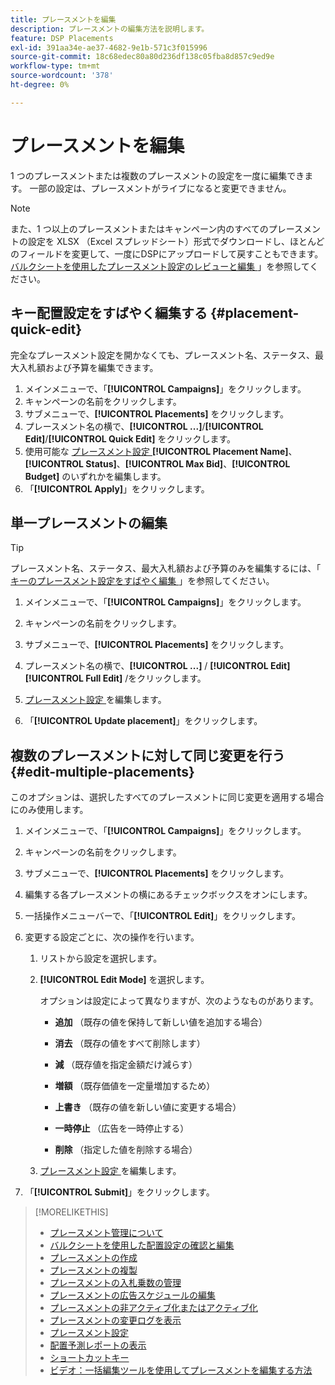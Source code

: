 ```yaml
---
title: プレースメントを編集
description: プレースメントの編集方法を説明します。
feature: DSP Placements
exl-id: 391aa34e-ae37-4682-9e1b-571c3f015996
source-git-commit: 18c68edec80a80d236df138c05fba8d857c9ed9e
workflow-type: tm+mt
source-wordcount: '378'
ht-degree: 0%

---
```


# プレースメントを編集

1 つのプレースメントまたは複数のプレースメントの設定を一度に編集できます。 一部の設定は、プレースメントがライブになると変更できません。

<!-- Some placements don't have these options. Clarify which placement types aren't eligible -- is it PG placements, or all placements using private inventory? And anything else? -->

>[!NOTE]
>
>また、1 つ以上のプレースメントまたはキャンペーン内のすべてのプレースメントの設定を XLSX （Excel スプレッドシート）形式でダウンロードし、ほとんどのフィールドを変更して、一度にDSPにアップロードして戻すこともできます。 [ バルクシートを使用したプレースメント設定のレビューと編集 ](placement-qa.md)」を参照してください。

## キー配置設定をすばやく編集する {#placement-quick-edit}

完全なプレースメント設定を開かなくても、プレースメント名、ステータス、最大入札額および予算を編集できます。

1. メインメニューで、「**[!UICONTROL Campaigns]**」をクリックします。
1. キャンペーンの名前をクリックします。
1. サブメニューで、**[!UICONTROL Placements]** をクリックします。
1. プレースメント名の横で、**[!UICONTROL ...]**/**[!UICONTROL Edit]**/**[!UICONTROL Quick Edit]** をクリックします。
1. 使用可能な [ プレースメント設定 ](placement-settings.md)**[!UICONTROL Placement Name]**、**[!UICONTROL Status]**、**[!UICONTROL Max Bid]**、**[!UICONTROL Budget]** のいずれかを編集します。
1. 「**[!UICONTROL Apply]**」をクリックします。

## 単一プレースメントの編集

>[!TIP]
>
> プレースメント名、ステータス、最大入札額および予算のみを編集するには、「[ キーのプレースメント設定をすばやく編集 ](#placement-quick-edit)」を参照してください。

1. メインメニューで、「**[!UICONTROL Campaigns]**」をクリックします。

1. キャンペーンの名前をクリックします。

1. サブメニューで、**[!UICONTROL Placements]** をクリックします。

1. プレースメント名の横で、**[!UICONTROL ...]** / **[!UICONTROL Edit]** **[!UICONTROL Full Edit]** /をクリックします。

1. [ プレースメント設定 ](placement-settings.md) を編集します。

1. 「**[!UICONTROL Update placement]**」をクリックします。

## 複数のプレースメントに対して同じ変更を行う {#edit-multiple-placements}

このオプションは、選択したすべてのプレースメントに同じ変更を適用する場合にのみ使用します。

1. メインメニューで、「**[!UICONTROL Campaigns]**」をクリックします。

1. キャンペーンの名前をクリックします。

1. サブメニューで、**[!UICONTROL Placements]** をクリックします。

1. 編集する各プレースメントの横にあるチェックボックスをオンにします。

1. 一括操作メニューバーで、「**[!UICONTROL Edit]**」をクリックします。

1. 変更する設定ごとに、次の操作を行います。

   1. リストから設定を選択します。

   1. **[!UICONTROL Edit Mode]** を選択します。

      オプションは設定によって異なりますが、次のようなものがあります。

      * **追加** （既存の値を保持して新しい値を追加する場合）

      * **消去** （既存の値をすべて削除します）

      * **減** （既存値を指定金額だけ減らす）

      * **増額** （既存価値を一定量増加するため）

      * **上書き** （既存の値を新しい値に変更する場合）

      * **一時停止** （広告を一時停止する）

      * **削除** （指定した値を削除する場合）

   1. [ プレースメント設定 ](placement-settings.md) を編集します。

1. 「**[!UICONTROL Submit]**」をクリックします。

>[!MORELIKETHIS]
>
>* [ プレースメント管理について ](placement-about.md)
>* [ バルクシートを使用した配置設定の確認と編集 ](placement-qa.md)
>* [ プレースメントの作成 ](placement-create.md)
>* [ プレースメントの複製 ](placement-duplicate.md)
>* [ プレースメントの入札乗数の管理 ](placement-manage-bid-multipliers.md)
>* [ プレースメントの広告スケジュールの編集 ](placement-edit-ad-schedule.md)
>* [ プレースメントの非アクティブ化またはアクティブ化 ](placement-pause-activate.md)
>* [ プレースメントの変更ログを表示 ](placement-change-log.md)
>* [ プレースメント設定 ](placement-settings.md)
>* [ 配置予測レポートの表示 ](/help/dsp/campaign-management/reports/placement-forecast.md)
>* [ ショートカットキー ](/help/dsp/campaign-management/reports/keyboard-shortcuts.md)
>* [ ビデオ：一括編集ツールを使用してプレースメントを編集する方法 ](https://experienceleague.adobe.com/docs/advertising-learn/tutorials/dsp/bulk-edit-placement-tools.html?lang=ja)
